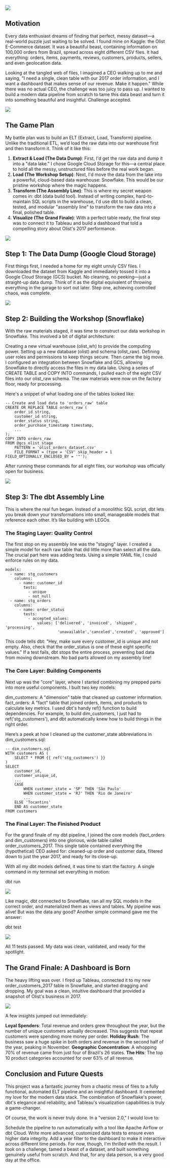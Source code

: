<div class="featured">
<a href="{{ page.url }}">
<img src="{{site.url}}/images/cover_etl.jpg" />
</a>
</div>


## Motivation

Every data enthusiast dreams of finding that perfect, messy dataset—a real-world puzzle just waiting to be solved. I found mine on Kaggle: the Olist E-Commerce dataset. It was a beautiful beast, containing information on 100,000 orders from Brazil, spread across eight different CSV files. It had everything: orders, items, payments, reviews, customers, products, sellers, and even geolocation data.

Looking at the tangled web of files, I imagined a CEO walking up to me and saying, "I need a single, clean table with our 2017 order information, and I want a dashboard that makes sense of our revenue. Make it happen." While there was no actual CEO, the challenge was too juicy to pass up. I wanted to build a modern data pipeline from scratch to tame this data beast and turn it into something beautiful and insightful. Challenge accepted.

<p class="centered-text">
<img class="centered" src="{{site.url}}/images/Linked_Schema.PNG" />
</p>

## The Game Plan

My battle plan was to build an ELT (Extract, Load, Transform) pipeline. Unlike the traditional ETL, we’d load the raw data into our warehouse first and then transform it. Think of it like this:

1. **Extract & Load (The Data Dump)**: First, I'd get the raw data and dump it into a "data lake." I chose Google Cloud Storage for this—a central place to hold all the messy, unstructured files before the real work began.
2. **Load (The Workshop Setup)**: Next, I'd move the data from the lake into a powerful, cloud-based data warehouse: Snowflake. This would be our pristine workshop where the magic happens.
3. **Transform (The Assembly Line)**: This is where my secret weapon comes in: dbt (data build tool). Instead of writing complex, hard-to-maintain SQL scripts in the warehouse, I'd use dbt to build a clean, tested, and modular "assembly line" to transform the raw data into a final, polished table.
4. **Visualize (The Grand Finale)**: With a perfect table ready, the final step was to connect it to Tableau and build a dashboard that told a compelling story about Olist's 2017 performance.

<p class="centered-text">
<img class="centered" src="{{site.url}}/images/ELT_Pipeline.jpg" />
</p>

## Step 1: The Data Dump (Google Cloud Storage)


First things first, I needed a home for my eight unruly CSV files. I downloaded the dataset from Kaggle and immediately tossed it into a Google Cloud Storage (GCS) bucket. No cleaning, no peeking—just a straight-up data dump. Think of it as the digital equivalent of throwing everything in the garage to sort out later. Step one, achieving controlled chaos, was complete.

<p class="centered-text">
<img class="centered" src="{{site.url}}/images/GCP_Bucket.jpg" />
</p>


## Step 2: Building the Workshop (Snowflake) 

With the raw materials staged, it was time to construct our data workshop in Snowflake. This involved a bit of digital architecture:

Creating a new virtual warehouse (olist_wh) to provide the computing power.
Setting up a new database (olist) and schema (olist_raw).
Defining user roles and permissions to keep things secure.
Then came the big move. I configured an integration between Snowflake and GCS, allowing Snowflake to directly access the files in my data lake. Using a series of CREATE TABLE and COPY INTO commands, I pulled each of the eight CSV files into our olist_raw schema. The raw materials were now on the factory floor, ready for processing.

Here's a snippet of what loading one of the tables looked like:

```
-- Create and load data to 'orders_raw' table
CREATE OR REPLACE TABLE orders_raw (
    order_id string,
    customer_id string,
    order_status string,
    order_purchase_timestamp timestamp,
    ...
);
COPY INTO orders_raw
FROM @gcs_olist_stage
    PATTERN = 'olist_orders_dataset.csv'
    FILE_FORMAT = (type = 'CSV' skip_header = 1 FIELD_OPTIONALLY_ENCLOSED_BY = '"');

```

After running these commands for all eight files, our workshop was officially open for business.

<p class="centered-text">
<img class="centered" src="{{site.url}}/images/Raw_Snowflake.jpg" />
</p>



## Step 3: The dbt Assembly Line

This is where the real fun began. Instead of a monolithic SQL script, dbt lets you break down your transformations into small, manageable models that reference each other. It’s like building with LEGOs.

### The Staging Layer: Quality Control

The first stop on my assembly line was the "staging" layer. I created a simple model for each raw table that did little more than select all the data. The crucial part here was adding tests. Using a simple YAML file, I could enforce rules on my data.


```
models:
  - name: stg_customers
    columns:
      - name: customer_id
        tests:
          - unique
          - not_null
  - name: stg_orders
    columns:
      - name: order_status
        tests:
          - accepted_values:
              values: ['delivered', 'invoiced', 'shipped', 'processing',
                       'unavailable','canceled','created', 'approved']

```

This code tells dbt: "Hey, make sure every customer_id is unique and not empty. Also, check that the order_status is one of these eight specific values." If a test fails, dbt stops the entire process, preventing bad data from moving downstream. No bad parts allowed on my assembly line!

### The Core Layer: Building Components

Next up was the "core" layer, where I started combining my prepped parts into more useful components. I built two key models:

dim_customers: A "dimension" table that cleaned up customer information.
fact_orders: A "fact" table that joined orders, items, and products to calculate key metrics.
I used dbt's handy ref() function to build dependencies. For example, to build dim_customers, I just had to ref('stg_customers'), and dbt automatically knew how to build things in the right order.

Here’s a peek at how I cleaned up the customer_state abbreviations in dim_customers.sql:



```
-- dim_customers.sql
WITH customers AS (
    SELECT * FROM {{ ref('stg_customers') }}
)
SELECT
    customer_id,
    customer_unique_id,
    ...
    CASE
        WHEN customer_state = 'SP' THEN 'São Paulo'
        WHEN customer_state = 'RJ' THEN 'Rio de Janeiro'
        ...
    ELSE 'Tocantins'
    END AS customer_state
FROM customers

```

### The Final Layer: The Finished Product

For the grand finale of my dbt pipeline, I joined the core models (fact_orders and dim_customers) into one glorious, wide table called order_customers_2017. This single table contained everything the (hypothetical) CEO asked for: cleaned-up order and customer data, filtered down to just the year 2017, and ready for its close-up.

With all my dbt models defined, it was time to start the factory. A single command in my terminal set everything in motion:

dbt run

<p class="centered-text">
<img class="centered" src="{{site.url}}/images/dbt_run.jpg" />
</p>

Like magic, dbt connected to Snowflake, ran all my SQL models in the correct order, and materialized them as views and tables. My pipeline was alive! But was the data any good? Another simple command gave me the answer:

dbt test

<p class="centered-text">
<img class="centered" src="{{site.url}}/images/dbt_compile.jpg" />
</p>


All 11 tests passed. My data was clean, validated, and ready for the spotlight.

## The Grand Finale: A Dashboard is Born

The heavy lifting was over. I fired up Tableau, connected it to my new order_customers_2017 table in Snowflake, and started dragging and dropping. My goal was a clean, intuitive dashboard that provided a snapshot of Olist's business in 2017.

<p class="centered-text">
<img class="centered" src="{{site.url}}/images/tableau.jpg" />
</p>


A few insights jumped out immediately:

**Loyal Spenders**: Total revenue and orders grew throughout the year, but the number of unique customers actually decreased. This suggests that repeat customers were spending more money per order.
**Holiday Rush**: The business saw a huge spike in both orders and revenue in the second half of the year, peaking in November.
**Geographic Concentration**: A whopping 70% of revenue came from just four of Brazil's 26 states.
**The Hits**: The top 10 product categories accounted for over 63% of all revenue.

## Conclusion and Future Quests
This project was a fantastic journey from a chaotic mess of files to a fully functional, automated ELT pipeline and an insightful dashboard. It cemented my love for the modern data stack. The combination of Snowflake's power, dbt's elegance and reliability, and Tableau's visualization capabilities is truly a game-changer.

Of course, the work is never truly done. In a "version 2.0," I would love to:

Schedule the pipeline to run automatically with a tool like Apache Airflow or dbt Cloud.
Write more advanced, customized data tests to ensure even higher data integrity.
Add a year filter to the dashboard to make it interactive across different time periods.
For now, though, I'm thrilled with the result. I took on a challenge, tamed a beast of a dataset, and built something genuinely useful from scratch. And that, for any data person, is a very good day at the office.
